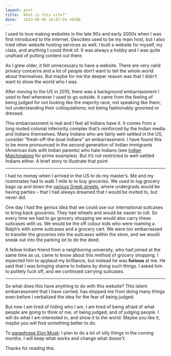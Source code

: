 ```yaml
---
layout: post
title:  What is this site?"
date:   2023-06-05 10:07:59 +0100
---
```

I used to love making websites in the late 90s and early 2000s when I was first introduced to the internet. Geocities used to be my main host, but I also tried other website hosting services as well. I built a website for myself, my class, and anything I could think of. It was always a hobby and I was quite unafraid of putting content out there.

As I grew older, it felt unnecessary to have a website. There are very valid privacy concerns and a lot of people don’t want to tell the whole world about themselves. But maybe for me the deeper reason was that I didn’t want to show the world who I was. 

After moving to the US in 2010, there was a background embarrassment I used to feel whenever I used to go outside. It came from the feeling of being judged for not looking like the majority race; not speaking like them; not understanding their colloquialisms; not being fashionably groomed or dressed.

This embarrassment is real and I feel all Indians have it. It comes from a long rooted colonial inferiority complex that’s reinforced by the Indian media and Indians themselves. Many Indians who are fairly well-settled in the US, consider “fresh-off-the-boat Indians” an embarrassment. I have found this to be more pronounced in the second generation of Indian immigrants (American kids with Indian parents) who hate Indians (see [Indian Matchmaking](https://www.netflix.com/title/80244565) for prime examples). But it’s not restricted to well-settled Indians either. A brief story to illustrate that point

----
I had no money when I arrived in the US to do my master’s. Me and my roommates had to walk 1 mile to to buy groceries. We used to lug grocery bags up and down the [various Greek streets](https://en.wikipedia.org/wiki/Fraternities_and_sororities), where undergrads would be having parties – that I had always dreamed that I would be invited to, but never did. 

One day I had the genius idea that we could use our international suitcases to bring back groceries. They had wheels and would be easier to roll. So every time we had to go grocery shopping we would also carry these suitcases with us. We would be the off colour kids who were roaming a Ralph’s with some suitcases and a grocery cart. We were too embarrassed to transfer the groceries into the suitcases within the store, and we would sneak out into the parking lot to do the deed.

A fellow Indian friend from a neighboring university, who had joined at the same time as us, came to know about this method of grocery shopping. I expected him to applaud my brilliance, but instead he was **furious** at me. He said that I was bringing shame to Indians by doing such things. I asked him to politely fuck off, and we continued carrying suitcases.

----

So what does this have anything to do with this website? This latent embarrassment that I have carried, has stopped me from doing many things even before I verbalized the idea for the fear of being judged. 

But now I am tired of hiding who I am. I am tired of being afraid of what people are going to think of me; of being judged; and of judging people. I will do what I am interested in, and show it to the world. Maybe you like it, maybe you will find something better to do. 

To [paraphrase Elon Musk](https://twitter.com/elonmusk/status/1590384919829962752): I plan to do a lot of silly things in the coming months. I will keep what works and change what doesn't.

Thanks for reading this.

